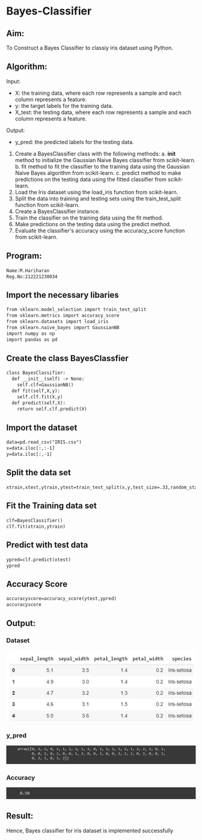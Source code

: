 # Bayes-Classifier
## Aim:
To Construct a Bayes Classifier to classiy iris dataset using Python.
## Algorithm:
Input: 
- X: the training data, where each row represents a sample and each column represents a feature.
- y: the target labels for the training data.
- X_test: the testing data, where each row represents a sample and each column represents a feature.

Output:
- y_pred: the predicted labels for the testing data.

1. Create a BayesClassifier class with the following methods:
   a. __init__ method to initialize the Gaussian Naive Bayes classifier from scikit-learn.
   b. fit method to fit the classifier to the training data using the Gaussian Naive Bayes algorithm from scikit-learn.
   c. predict method to make predictions on the testing data using the fitted classifier from scikit-learn.
2. Load the Iris dataset using the load_iris function from scikit-learn.
3. Split the data into training and testing sets using the train_test_split function from scikit-learn.
4. Create a BayesClassifier instance.
5. Train the classifier on the training data using the fit method.
6. Make predictions on the testing data using the predict method.
7. Evaluate the classifier's accuracy using the accuracy_score function from scikit-learn.

## Program:
```
Name:M.Hariharan
Reg.No:212221230034
```

## Import the necessary libaries
```
from sklearn.model_selection import train_test_split
from sklearn.metrics import accuracy_score
from sklearn.datasets import load_iris
from sklearn.naive_bayes import GaussianNB
import numpy as np
import pandas as pd
```
## Create the class BayesClassfier
```
class BayesClassifier:
  def __init__(self) -> None:
    self.clf=GaussianNB()
  def fit(self,X,y):
    self.clf.fit(X,y)
  def predict(self,X):
    return self.clf.predict(X)
```
## Import the dataset
```
data=pd.read_csv("IRIS.csv")
x=data.iloc[:,:-1]
y=data.iloc[:,-1]
```
## Split the data set 
```
xtrain,xtest,ytrain,ytest=train_test_split(x,y,test_size=.33,random_state=38)
```
## Fit the Training data set
```
clf=BayesClassifier()
clf.fit(xtrain,ytrain)
```
## Predict with test data
```
ypred=clf.predict(xtest)
ypred
```
## Accuracy Score
```
accuracyscore=accuracy_score(ytest,ypred)
accuracyscore
```

## Output:
### Dataset
![](1.jpg)
### y_pred
![](2.png)
### Accuracy
![](3.png)
## Result:
Hence, Bayes classifier for iris dataset is implemented successfully



